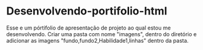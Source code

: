 # Desenvolvendo-portifolio-html
Esse e um pórtifolio de apresentação de projeto ao qual estou me desenvolvendo.
Criar uma pasta com nome "imagens", dentro do diretório e adicionar as imagens "fundo,fundo2,Habilidade1,linhas" dentro da pasta.
